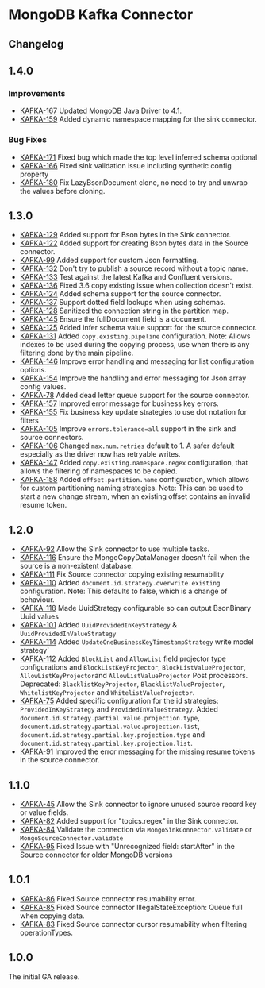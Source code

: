 # MongoDB Kafka Connector

## Changelog

## 1.4.0

### Improvements
  - [KAFKA-167](https://jira.mongodb.org/browse/KAFKA-167) Updated MongoDB Java Driver to 4.1.
  - [KAFKA-159](https://jira.mongodb.org/browse/KAFKA-159) Added dynamic namespace mapping for the sink connector.

### Bug Fixes
  - [KAFKA-171](https://jira.mongodb.org/browse/KAFKA-171) Fixed bug which made the top level inferred schema optional
  - [KAFKA-166](https://jira.mongodb.org/browse/KAFKA-166) Fixed sink validation issue including synthetic config property
  - [KAFKA-180](https://jira.mongodb.org/browse/KAFKA-180) Fix LazyBsonDocument clone, no need to try and unwrap the values before cloning.

## 1.3.0
  - [KAFKA-129](https://jira.mongodb.org/browse/KAFKA-129) Added support for Bson bytes in the Sink connector.
  - [KAFKA-122](https://jira.mongodb.org/browse/KAFKA-122) Added support for creating Bson bytes data in the Source connector.
  - [KAFKA-99](https://jira.mongodb.org/browse/KAFKA-99) Added support for custom Json formatting.
  - [KAFKA-132](https://jira.mongodb.org/browse/KAFKA-132) Don't try to publish a source record without a topic name.
  - [KAFKA-133](https://jira.mongodb.org/browse/KAFKA-133) Test against the latest Kafka and Confluent versions.
  - [KAFKA-136](https://jira.mongodb.org/browse/KAFKA-136) Fixed 3.6 copy existing issue when collection doesn't exist.
  - [KAFKA-124](https://jira.mongodb.org/browse/KAFKA-124) Added schema support for the source connector.
  - [KAFKA-137](https://jira.mongodb.org/browse/KAFKA-137) Support dotted field lookups when using schemas.
  - [KAFKA-128](https://jira.mongodb.org/browse/KAFKA-128) Sanitized the connection string in the partition map.
  - [KAFKA-145](https://jira.mongodb.org/browse/KAFKA-145) Ensure the fullDocument field is a document.
  - [KAFKA-125](https://jira.mongodb.org/browse/KAFKA-125) Added infer schema value support for the source connector.
  - [KAFKA-131](https://jira.mongodb.org/browse/KAFKA-131) Added `copy.existing.pipeline` configuration.
    Note: Allows indexes to be used during the copying process, use when there is any filtering done by the main pipeline.
  - [KAFKA-146](https://jira.mongodb.org/browse/KAFKA-146) Improve error handling and messaging for list configuration options.
  - [KAFKA-154](https://jira.mongodb.org/browse/KAFKA-154) Improve the handling and error messaging for Json array config values.
  - [KAFKA-78](https://jira.mongodb.org/browse/KAFKA-78) Added dead letter queue support for the source connector.
  - [KAFKA-157](https://jira.mongodb.org/browse/KAFKA-157) Improved error message for business key errors.
  - [KAFKA-155](https://jira.mongodb.org/browse/KAFKA-155) Fix business key update strategies to use dot notation for filters
  - [KAFKA-105](https://jira.mongodb.org/browse/KAFKA-105) Improve `errors.tolerance=all` support in the sink and source connectors.
  - [KAFKA-106](https://jira.mongodb.org/browse/KAFKA-106) Changed `max.num.retries` default to 1. A safer default especially as the driver now has retryable writes.
  - [KAFKA-147](https://jira.mongodb.org/browse/KAFKA-147) Added `copy.existing.namespace.regex` configuration, that allows the filtering of namespaces to be copied.
  - [KAFKA-158](https://jira.mongodb.org/browse/KAFKA-158) Added `offset.partition.name` configuration, which allows for custom partitioning naming strategies.
    Note: This can be used to start a new change stream, when an existing offset contains an invalid resume token.

## 1.2.0
  - [KAFKA-92](https://jira.mongodb.org/browse/KAFKA-92) Allow the Sink connector to use multiple tasks.
  - [KAFKA-116](https://jira.mongodb.org/browse/KAFKA-116) Ensure the MongoCopyDataManager doesn't fail when the source is a non-existent database.
  - [KAFKA-111](https://jira.mongodb.org/browse/KAFKA-111) Fix Source connector copying existing resumability
  - [KAFKA-110](https://jira.mongodb.org/browse/KAFKA-110) Added `document.id.strategy.overwrite.existing` configuration.
    Note: This defaults to false, which is a change of behaviour.
  - [KAFKA-118](https://jira.mongodb.org/browse/KAFKA-118) Made UuidStrategy configurable so can output BsonBinary Uuid values
  - [KAFKA-101](https://jira.mongodb.org/browse/KAFKA-101) Added `UuidProvidedInKeyStrategy` & `UuidProvidedInValueStrategy`
  - [KAFKA-114](https://jira.mongodb.org/browse/KAFKA-114) Added `UpdateOneBusinessKeyTimestampStrategy` write model strategy`
  - [KAFKA-112](https://jira.mongodb.org/browse/KAFKA-112) Added `BlockList` and `AllowList` field projector type configurations and
    `BlockListKeyProjector`, `BlockListValueProjector`, `AllowListKeyProjector`and `AllowListValueProjector` Post processors.
    Deprecated: `BlacklistKeyProjector`, `BlacklistValueProjector`, `WhitelistKeyProjector` and `WhitelistValueProjector`.
  - [KAFKA-75](https://jira.mongodb.org/browse/KAFKA-75) Added specific configuration for the id strategies: `ProvidedInKeyStrategy` and `ProvidedInValueStrategy`.
    Added `document.id.strategy.partial.value.projection.type`, `document.id.strategy.partial.value.projection.list`,
    `document.id.strategy.partial.key.projection.type` and `document.id.strategy.partial.key.projection.list`.
  - [KAFKA-91](https://jira.mongodb.org/browse/KAFKA-91) Improved the error messaging for the missing resume tokens in the source connector.

## 1.1.0
  - [KAFKA-45](https://jira.mongodb.org/browse/KAFKA-45) Allow the Sink connector to ignore unused source record key or value fields.
  - [KAFKA-82](https://jira.mongodb.org/browse/KAFKA-82) Added support for "topics.regex" in the Sink connector.
  - [KAFKA-84](https://jira.mongodb.org/browse/KAFKA-84) Validate the connection via `MongoSìnkConnector.validate` or `MongoSourceConnector.validate`
  - [KAFKA-95](https://jira.mongodb.org/browse/KAFKA-95) Fixed Issue with "Unrecognized field: startAfter" in the Source connector for older MongoDB versions

## 1.0.1
  - [KAFKA-86](https://jira.mongodb.org/browse/KAFKA-86) Fixed Source connector resumability error.
  - [KAFKA-85](https://jira.mongodb.org/browse/KAFKA-85) Fixed Source connector IllegalStateException: Queue full when copying data.
  - [KAFKA-83](https://jira.mongodb.org/browse/KAFKA-83) Fixed Source connector cursor resumability when filtering operationTypes.

## 1.0.0

The initial GA release.
